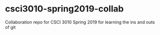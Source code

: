 # csci3010-spring2019-collab
Collaboration repo for CSCI 3010 Spring 2019 for learning the ins and outs of git
